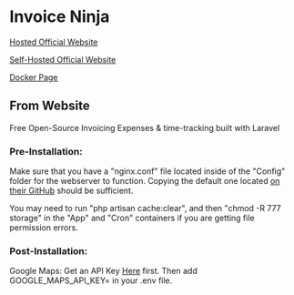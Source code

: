 # Invoice Ninja

[Hosted Official Website](https://www.invoiceninja.com/)

[Self-Hosted Official Website](https://www.invoiceninja.org/)

[Docker Page](https://hub.docker.com/r/invoiceninja/invoiceninja/)


## From Website

Free Open-Source Invoicing
Expenses & time-tracking built with Laravel


### Pre-Installation:

Make sure that you have a "nginx.conf" file located inside of the "Config" folder for the webserver to function.
Copying the default one located [on their GitHub](https://github.com/invoiceninja/dockerfiles/blob/master/docker-compose/nginx.conf) should be sufficient.

You may need to run "php artisan cache:clear", and then "chmod -R 777 storage" in the "App" and "Cron" containers if you are getting file permission errors.

### Post-Installation:

Google Maps:
Get an API Key [Here](https://developers.google.com/maps/documentation/javascript/get-api-key) first.
Then add GOOGLE_MAPS_API_KEY=<your key> in your .env file.